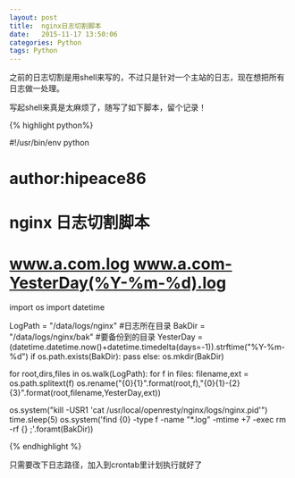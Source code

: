 ```yaml
---
layout: post
title:  nginx日志切割脚本
date:   2015-11-17 13:50:06
categories: Python
tags: Python
---
```


之前的日志切割是用shell来写的，不过只是针对一个主站的日志，现在想把所有日志做一处理。

写起shell来真是太麻烦了，随写了如下脚本，留个记录！


{% highlight python%}

#!/usr/bin/env python
# author:hipeace86
# nginx 日志切割脚本
# www.a.com.log  www.a.com-YesterDay(%Y-%m-%d).log

import os
import datetime

LogPath = "/data/logs/nginx" #日志所在目录
BakDir = "/data/logs/nginx/bak" #要备份到的目录
YesterDay = (datetime.datetime.now()+datetime.timedelta(days=-1)).strftime("%Y-%m-%d")
if os.path.exists(BakDir):
    pass
else:
    os.mkdir(BakDir)

for root,dirs,files in os.walk(LogPath):
    for f in files:
        filename,ext = os.path.splitext(f)
        os.rename("{0}{1}".format(root,f),"{0}{1}-{2}{3}".format(root,filename,YesterDay,ext))

os.system("kill -USR1 'cat /usr/local/openresty/nginx/logs/nginx.pid'")
time.sleep(5)
os.system('find {0} -type f -name "*.log" -mtime +7 -exec rm -rf {} \;'.foramt(BakDir))

{% endhighlight %}

只需要改下日志路径，加入到crontab里计划执行就好了
